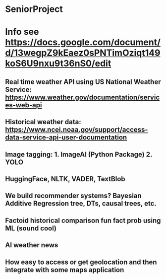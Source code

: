 # SeniorProject

# Info see https://docs.google.com/document/d/13wegpZ9kEaez0sPNTimOziqt149koS6U9nxu9t36nS0/edit

## Real time weather API using US National Weather Service: https://www.weather.gov/documentation/services-web-api


## Historical weather data: https://www.ncei.noaa.gov/support/access-data-service-api-user-documentation

## Image tagging: 1. ImageAI (Python Package) 2. YOLO

## HuggingFace, NLTK, VADER, TextBlob

## We build recommender systems? Bayesian Additive Regression tree, DTs, causal trees, etc.


## Factoid historical comparison fun fact prob using ML (sound cool)

## AI weather news

## How easy to access or get geolocation and then integrate with some maps application







